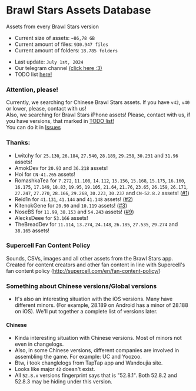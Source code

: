 # Brawl Stars Assets Database
Assets from every Brawl Stars version

* Current size of assets: `~86,78 GB`
* Current amount of files: `930.947 files` 
* Current amount of folders: `18.785 folders` 
<!--
holy shit why so many
-->
* Last update: `July 1st, 2024`
* Our telegram channel [(click here :3)](https://t.me/bsdatabase)
* TODO list [here!](./TODO.md)

### Attention, please!
Currently, we searching for Chinese Brawl Stars assets. If you have `v42`, `v40` or lower, please, contact with us!<br>
Also, we searching for Brawl Stars iPhone assets! Please, contact with us, if you have versions, that marked in [TODO list!](./TODO.md)<br>
You can do it in [Issues](https://github.com/tailsjs/brawl-stars-assets/issues/)

### Thanks:
* Lwitchy for `25.130`, `26.184`, `27.540`, `28.189`, `29.258`, `30.231` and `31.96` assets!
* AmokDev for `20.93` and `36.218` assets!
* Hoi for `CN-41.265` assets!
* RomashkaTea for `7.272`, `11.108`, `14.112`, `15.156`, `15.168`, `15.175`, `16.160`, `16.175`, `17.149`, `18.83`, `19.95`, `19.105`, `21.64`, `21.76`, `23.65`, `26.159`, `26.171`, `27.247`, `27.270`, `28.166`, `29.268`, `30.223`, `30.237` and `CN-52.8.2` assets! ([#1](https://github.com/tailsjs/brawl-stars-assets/issues/1))
* Reid1n for `41.131`, `41.144` and `41.148` assets! ([#2](https://github.com/tailsjs/brawl-stars-assets/issues/2))
* KitenokGene for `20.90` and `10.119` assets! ([#3](https://github.com/tailsjs/brawl-stars-assets/issues/3))
* NoseBS for `11.99`, `38.153` and `54.243` assets! ([#9](https://github.com/tailsjs/brawl-stars-assets/issues/9))
* AlecksDeee for `53.166` assets!
* TheBreadDev for `11.114`, `13.274`, `24.148`, `26.185`, `27.535`, `29.274` and `38.165` assets!

### Supercell Fan Content Policy
Sounds, CSVs, images and all other assets from the Brawl Stars app. Created for content creators and other fan content in line with Supercell's fan content policy (http://supercell.com/en/fan-content-policy/)



### Something about Chinese versions/Global versions
* It's also an interesting situation with the iOS versions. Many have different minors. (For example, 28.189 on Android has a minor of 28.188 on iOS). We'll put together a complete list of versions later.
#### Chinese
* Kinda interesting situation with Chinese versions. Most of minors not even in changelogs.
* Also, in some Chinese versions, different companies are involved in assembling the game. For example: UC and Yoozoo.
* Btw, i took changlelogs from TapTap app and Wandoujia site.
* Looks like major `42` doesn't exist.
* All `52.8.x` versions fingerprint says that is "52.8.1". Both 52.8.2 and 52.8.3 may be hiding under this version. 